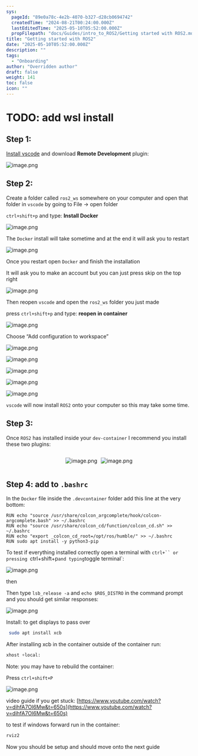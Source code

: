 ```yaml
---
sys:
  pageId: "89e0a78c-4e2b-4070-b327-d28cb0694742"
  createdTime: "2024-08-21T00:24:00.000Z"
  lastEditedTime: "2025-05-10T05:52:00.000Z"
  propFilepath: "docs/Guides/intro_to_ROS2/Getting started with ROS2.md"
title: "Getting started with ROS2"
date: "2025-05-10T05:52:00.000Z"
description: ""
tags:
  - "Onboarding"
author: "Overridden author"
draft: false
weight: 141
toc: false
icon: ""
---
```


# TODO: add wsl install

## Step 1:

[Install vscode](https://code.visualstudio.com/download) and download **Remote Development** plugin:

![image.png](https://prod-files-secure.s3.us-west-2.amazonaws.com/d518164a-d88e-44d1-a4ee-3adb3bd8bce0/efb52993-1881-4a40-b95e-6f020334f022/image.png?X-Amz-Algorithm=AWS4-HMAC-SHA256&X-Amz-Content-Sha256=UNSIGNED-PAYLOAD&X-Amz-Credential=ASIAZI2LB4667MLFBXV2%2F20250616%2Fus-west-2%2Fs3%2Faws4_request&X-Amz-Date=20250616T181238Z&X-Amz-Expires=3600&X-Amz-Security-Token=IQoJb3JpZ2luX2VjEHoaCXVzLXdlc3QtMiJIMEYCIQCOsLYbhvS9lHazhPTXjY4RA%2FEmmSGSAwQ4MLD3KS9ZXwIhAMS4ZhjSpcyIes1YapoA6XvGDv4wDxdrDpdgipaokPEUKv8DCGMQABoMNjM3NDIzMTgzODA1IgxLY1GWPLvMB8lRvwIq3AMXzxPII9ZUVfwvrDKMr9eO6ePeRCxAW85DSXlLmOEJoTJSfwEJaQN%2FOXQQDk7LtZzzZ8w4N7eBsrrRk%2BiLSf5ybyoZaIzt%2BVd3t6lnQclOzKqldaJ067RqfR4ceQYHEBOWxiu9CL2Y7483FWA%2FKcEK10ZUIutrGfGcsSj0a0Soyi38IdfAR5kI7%2Fo1XmGYPBlLz6TME5nXkOTCQNv6YIoekpBrTVSdxENVyGYbaELmrWQpHlcvOug6t6MUkvVGkb%2BlszvRX65%2BN9eXHJna0FhCVeydpXntKo0uECgwDNvWMTm1nAQ8qn7wmkkfnZ%2B0rpWMlFpnoJ%2FnCFJtwvTLPbY6d8vzEGPgGqZWQoo7PlkaUHaf5GHssTkrZGa7j4DTvNi8YAmvSydftiU1%2FBYfmfYOyGRVzTl%2F9EEmNFitTRpPHDtL7Q2CAaKk%2Bv2fqVg6H%2F67NN4p0tGhOumkwvbDumUE2o2ajyjgbh7%2FC5XSvzmv30gNInmCVFrCXa%2F0VPi8kHFfggrIK96iB4adSmSy4YWiWed3E4to2hn2pGFPjchECOcEI0ak7SXyrECq6rJJin8IV1bC9hoMvJVq4WzGN%2BpXfU9MdzsCFdfLGq1Us4ijrZDmn3eAdYKMPh8z3zDFr8HCBjqkAbb%2BRlCtBENDPYQlXg%2BelaS1xU%2FTPgYNELO3tcxQ%2F43H5XcWn1MD6yWnVyGJf91woGB4YjSnkxyiBogWt%2FrXQwsjyJSsa9ZiZUA9Gp8xlpe7f2r7lROuCBmyDHEipv8XGiSVUQQi7tIPOItjDEYE7FD0HithZbgGxfUNKgvgRq7U9QXYsM%2FwpMEM93AbIx3CHXgPmYmX4DG0ssRXv8EPl4EaKKay&X-Amz-Signature=205982517c8426709985a4d93d1464b3165dbea14221358b97b5fd05877ce362&X-Amz-SignedHeaders=host&x-amz-checksum-mode=ENABLED&x-id=GetObject)

## Step 2:

Create a folder called `ros2_ws` somewhere on your computer and open that folder in `vscode` by going to File → open folder 

`ctrl+shift+p` and type: **Install Docker**

![image.png](https://prod-files-secure.s3.us-west-2.amazonaws.com/d518164a-d88e-44d1-a4ee-3adb3bd8bce0/2269dc0e-1cd5-47ff-bceb-c04ad9b2eab0/image.png?X-Amz-Algorithm=AWS4-HMAC-SHA256&X-Amz-Content-Sha256=UNSIGNED-PAYLOAD&X-Amz-Credential=ASIAZI2LB4667MLFBXV2%2F20250616%2Fus-west-2%2Fs3%2Faws4_request&X-Amz-Date=20250616T181238Z&X-Amz-Expires=3600&X-Amz-Security-Token=IQoJb3JpZ2luX2VjEHoaCXVzLXdlc3QtMiJIMEYCIQCOsLYbhvS9lHazhPTXjY4RA%2FEmmSGSAwQ4MLD3KS9ZXwIhAMS4ZhjSpcyIes1YapoA6XvGDv4wDxdrDpdgipaokPEUKv8DCGMQABoMNjM3NDIzMTgzODA1IgxLY1GWPLvMB8lRvwIq3AMXzxPII9ZUVfwvrDKMr9eO6ePeRCxAW85DSXlLmOEJoTJSfwEJaQN%2FOXQQDk7LtZzzZ8w4N7eBsrrRk%2BiLSf5ybyoZaIzt%2BVd3t6lnQclOzKqldaJ067RqfR4ceQYHEBOWxiu9CL2Y7483FWA%2FKcEK10ZUIutrGfGcsSj0a0Soyi38IdfAR5kI7%2Fo1XmGYPBlLz6TME5nXkOTCQNv6YIoekpBrTVSdxENVyGYbaELmrWQpHlcvOug6t6MUkvVGkb%2BlszvRX65%2BN9eXHJna0FhCVeydpXntKo0uECgwDNvWMTm1nAQ8qn7wmkkfnZ%2B0rpWMlFpnoJ%2FnCFJtwvTLPbY6d8vzEGPgGqZWQoo7PlkaUHaf5GHssTkrZGa7j4DTvNi8YAmvSydftiU1%2FBYfmfYOyGRVzTl%2F9EEmNFitTRpPHDtL7Q2CAaKk%2Bv2fqVg6H%2F67NN4p0tGhOumkwvbDumUE2o2ajyjgbh7%2FC5XSvzmv30gNInmCVFrCXa%2F0VPi8kHFfggrIK96iB4adSmSy4YWiWed3E4to2hn2pGFPjchECOcEI0ak7SXyrECq6rJJin8IV1bC9hoMvJVq4WzGN%2BpXfU9MdzsCFdfLGq1Us4ijrZDmn3eAdYKMPh8z3zDFr8HCBjqkAbb%2BRlCtBENDPYQlXg%2BelaS1xU%2FTPgYNELO3tcxQ%2F43H5XcWn1MD6yWnVyGJf91woGB4YjSnkxyiBogWt%2FrXQwsjyJSsa9ZiZUA9Gp8xlpe7f2r7lROuCBmyDHEipv8XGiSVUQQi7tIPOItjDEYE7FD0HithZbgGxfUNKgvgRq7U9QXYsM%2FwpMEM93AbIx3CHXgPmYmX4DG0ssRXv8EPl4EaKKay&X-Amz-Signature=ae66c4c443139db562945559fb1a9a870bb38e7a97f8215c9fe604288959b824&X-Amz-SignedHeaders=host&x-amz-checksum-mode=ENABLED&x-id=GetObject)

The `Docker` install will take sometime and at the end it will ask you to restart

![image.png](https://prod-files-secure.s3.us-west-2.amazonaws.com/d518164a-d88e-44d1-a4ee-3adb3bd8bce0/ed233f78-be33-4b1f-b89c-9c346c0e961e/image.png?X-Amz-Algorithm=AWS4-HMAC-SHA256&X-Amz-Content-Sha256=UNSIGNED-PAYLOAD&X-Amz-Credential=ASIAZI2LB4667MLFBXV2%2F20250616%2Fus-west-2%2Fs3%2Faws4_request&X-Amz-Date=20250616T181238Z&X-Amz-Expires=3600&X-Amz-Security-Token=IQoJb3JpZ2luX2VjEHoaCXVzLXdlc3QtMiJIMEYCIQCOsLYbhvS9lHazhPTXjY4RA%2FEmmSGSAwQ4MLD3KS9ZXwIhAMS4ZhjSpcyIes1YapoA6XvGDv4wDxdrDpdgipaokPEUKv8DCGMQABoMNjM3NDIzMTgzODA1IgxLY1GWPLvMB8lRvwIq3AMXzxPII9ZUVfwvrDKMr9eO6ePeRCxAW85DSXlLmOEJoTJSfwEJaQN%2FOXQQDk7LtZzzZ8w4N7eBsrrRk%2BiLSf5ybyoZaIzt%2BVd3t6lnQclOzKqldaJ067RqfR4ceQYHEBOWxiu9CL2Y7483FWA%2FKcEK10ZUIutrGfGcsSj0a0Soyi38IdfAR5kI7%2Fo1XmGYPBlLz6TME5nXkOTCQNv6YIoekpBrTVSdxENVyGYbaELmrWQpHlcvOug6t6MUkvVGkb%2BlszvRX65%2BN9eXHJna0FhCVeydpXntKo0uECgwDNvWMTm1nAQ8qn7wmkkfnZ%2B0rpWMlFpnoJ%2FnCFJtwvTLPbY6d8vzEGPgGqZWQoo7PlkaUHaf5GHssTkrZGa7j4DTvNi8YAmvSydftiU1%2FBYfmfYOyGRVzTl%2F9EEmNFitTRpPHDtL7Q2CAaKk%2Bv2fqVg6H%2F67NN4p0tGhOumkwvbDumUE2o2ajyjgbh7%2FC5XSvzmv30gNInmCVFrCXa%2F0VPi8kHFfggrIK96iB4adSmSy4YWiWed3E4to2hn2pGFPjchECOcEI0ak7SXyrECq6rJJin8IV1bC9hoMvJVq4WzGN%2BpXfU9MdzsCFdfLGq1Us4ijrZDmn3eAdYKMPh8z3zDFr8HCBjqkAbb%2BRlCtBENDPYQlXg%2BelaS1xU%2FTPgYNELO3tcxQ%2F43H5XcWn1MD6yWnVyGJf91woGB4YjSnkxyiBogWt%2FrXQwsjyJSsa9ZiZUA9Gp8xlpe7f2r7lROuCBmyDHEipv8XGiSVUQQi7tIPOItjDEYE7FD0HithZbgGxfUNKgvgRq7U9QXYsM%2FwpMEM93AbIx3CHXgPmYmX4DG0ssRXv8EPl4EaKKay&X-Amz-Signature=1f681ed4c736272e7cf3219dc0f183fa91f7a91613adcd7f33ec99649c8ee04e&X-Amz-SignedHeaders=host&x-amz-checksum-mode=ENABLED&x-id=GetObject)

Once you restart open `Docker` and finish the installation

It will ask you to make an account but you can just press skip on the top right

![image.png](https://prod-files-secure.s3.us-west-2.amazonaws.com/d518164a-d88e-44d1-a4ee-3adb3bd8bce0/21010ad9-1659-4fd9-9f59-9932a09b2a3d/image.png?X-Amz-Algorithm=AWS4-HMAC-SHA256&X-Amz-Content-Sha256=UNSIGNED-PAYLOAD&X-Amz-Credential=ASIAZI2LB4667MLFBXV2%2F20250616%2Fus-west-2%2Fs3%2Faws4_request&X-Amz-Date=20250616T181238Z&X-Amz-Expires=3600&X-Amz-Security-Token=IQoJb3JpZ2luX2VjEHoaCXVzLXdlc3QtMiJIMEYCIQCOsLYbhvS9lHazhPTXjY4RA%2FEmmSGSAwQ4MLD3KS9ZXwIhAMS4ZhjSpcyIes1YapoA6XvGDv4wDxdrDpdgipaokPEUKv8DCGMQABoMNjM3NDIzMTgzODA1IgxLY1GWPLvMB8lRvwIq3AMXzxPII9ZUVfwvrDKMr9eO6ePeRCxAW85DSXlLmOEJoTJSfwEJaQN%2FOXQQDk7LtZzzZ8w4N7eBsrrRk%2BiLSf5ybyoZaIzt%2BVd3t6lnQclOzKqldaJ067RqfR4ceQYHEBOWxiu9CL2Y7483FWA%2FKcEK10ZUIutrGfGcsSj0a0Soyi38IdfAR5kI7%2Fo1XmGYPBlLz6TME5nXkOTCQNv6YIoekpBrTVSdxENVyGYbaELmrWQpHlcvOug6t6MUkvVGkb%2BlszvRX65%2BN9eXHJna0FhCVeydpXntKo0uECgwDNvWMTm1nAQ8qn7wmkkfnZ%2B0rpWMlFpnoJ%2FnCFJtwvTLPbY6d8vzEGPgGqZWQoo7PlkaUHaf5GHssTkrZGa7j4DTvNi8YAmvSydftiU1%2FBYfmfYOyGRVzTl%2F9EEmNFitTRpPHDtL7Q2CAaKk%2Bv2fqVg6H%2F67NN4p0tGhOumkwvbDumUE2o2ajyjgbh7%2FC5XSvzmv30gNInmCVFrCXa%2F0VPi8kHFfggrIK96iB4adSmSy4YWiWed3E4to2hn2pGFPjchECOcEI0ak7SXyrECq6rJJin8IV1bC9hoMvJVq4WzGN%2BpXfU9MdzsCFdfLGq1Us4ijrZDmn3eAdYKMPh8z3zDFr8HCBjqkAbb%2BRlCtBENDPYQlXg%2BelaS1xU%2FTPgYNELO3tcxQ%2F43H5XcWn1MD6yWnVyGJf91woGB4YjSnkxyiBogWt%2FrXQwsjyJSsa9ZiZUA9Gp8xlpe7f2r7lROuCBmyDHEipv8XGiSVUQQi7tIPOItjDEYE7FD0HithZbgGxfUNKgvgRq7U9QXYsM%2FwpMEM93AbIx3CHXgPmYmX4DG0ssRXv8EPl4EaKKay&X-Amz-Signature=a787cbfe364135cd2214cb51a4f58e5c96d503cd4bd47b64ff92251906a8b4f6&X-Amz-SignedHeaders=host&x-amz-checksum-mode=ENABLED&x-id=GetObject)

Then reopen `vscode` and open the `ros2_ws` folder you just made

press `ctrl+shift+p` and type: **reopen in container**

![image.png](https://prod-files-secure.s3.us-west-2.amazonaws.com/d518164a-d88e-44d1-a4ee-3adb3bd8bce0/4e93b8c2-41ad-488c-8095-c74205196118/image.png?X-Amz-Algorithm=AWS4-HMAC-SHA256&X-Amz-Content-Sha256=UNSIGNED-PAYLOAD&X-Amz-Credential=ASIAZI2LB4667MLFBXV2%2F20250616%2Fus-west-2%2Fs3%2Faws4_request&X-Amz-Date=20250616T181238Z&X-Amz-Expires=3600&X-Amz-Security-Token=IQoJb3JpZ2luX2VjEHoaCXVzLXdlc3QtMiJIMEYCIQCOsLYbhvS9lHazhPTXjY4RA%2FEmmSGSAwQ4MLD3KS9ZXwIhAMS4ZhjSpcyIes1YapoA6XvGDv4wDxdrDpdgipaokPEUKv8DCGMQABoMNjM3NDIzMTgzODA1IgxLY1GWPLvMB8lRvwIq3AMXzxPII9ZUVfwvrDKMr9eO6ePeRCxAW85DSXlLmOEJoTJSfwEJaQN%2FOXQQDk7LtZzzZ8w4N7eBsrrRk%2BiLSf5ybyoZaIzt%2BVd3t6lnQclOzKqldaJ067RqfR4ceQYHEBOWxiu9CL2Y7483FWA%2FKcEK10ZUIutrGfGcsSj0a0Soyi38IdfAR5kI7%2Fo1XmGYPBlLz6TME5nXkOTCQNv6YIoekpBrTVSdxENVyGYbaELmrWQpHlcvOug6t6MUkvVGkb%2BlszvRX65%2BN9eXHJna0FhCVeydpXntKo0uECgwDNvWMTm1nAQ8qn7wmkkfnZ%2B0rpWMlFpnoJ%2FnCFJtwvTLPbY6d8vzEGPgGqZWQoo7PlkaUHaf5GHssTkrZGa7j4DTvNi8YAmvSydftiU1%2FBYfmfYOyGRVzTl%2F9EEmNFitTRpPHDtL7Q2CAaKk%2Bv2fqVg6H%2F67NN4p0tGhOumkwvbDumUE2o2ajyjgbh7%2FC5XSvzmv30gNInmCVFrCXa%2F0VPi8kHFfggrIK96iB4adSmSy4YWiWed3E4to2hn2pGFPjchECOcEI0ak7SXyrECq6rJJin8IV1bC9hoMvJVq4WzGN%2BpXfU9MdzsCFdfLGq1Us4ijrZDmn3eAdYKMPh8z3zDFr8HCBjqkAbb%2BRlCtBENDPYQlXg%2BelaS1xU%2FTPgYNELO3tcxQ%2F43H5XcWn1MD6yWnVyGJf91woGB4YjSnkxyiBogWt%2FrXQwsjyJSsa9ZiZUA9Gp8xlpe7f2r7lROuCBmyDHEipv8XGiSVUQQi7tIPOItjDEYE7FD0HithZbgGxfUNKgvgRq7U9QXYsM%2FwpMEM93AbIx3CHXgPmYmX4DG0ssRXv8EPl4EaKKay&X-Amz-Signature=c28ff266a74e33879b8d50c9cf9a2b4d957abec198e075da24339d7d492996f3&X-Amz-SignedHeaders=host&x-amz-checksum-mode=ENABLED&x-id=GetObject)

Choose “Add configuration to workspace”

![image.png](https://prod-files-secure.s3.us-west-2.amazonaws.com/d518164a-d88e-44d1-a4ee-3adb3bd8bce0/9560b282-5060-4989-ba37-97e7b2c22476/image.png?X-Amz-Algorithm=AWS4-HMAC-SHA256&X-Amz-Content-Sha256=UNSIGNED-PAYLOAD&X-Amz-Credential=ASIAZI2LB4667MLFBXV2%2F20250616%2Fus-west-2%2Fs3%2Faws4_request&X-Amz-Date=20250616T181238Z&X-Amz-Expires=3600&X-Amz-Security-Token=IQoJb3JpZ2luX2VjEHoaCXVzLXdlc3QtMiJIMEYCIQCOsLYbhvS9lHazhPTXjY4RA%2FEmmSGSAwQ4MLD3KS9ZXwIhAMS4ZhjSpcyIes1YapoA6XvGDv4wDxdrDpdgipaokPEUKv8DCGMQABoMNjM3NDIzMTgzODA1IgxLY1GWPLvMB8lRvwIq3AMXzxPII9ZUVfwvrDKMr9eO6ePeRCxAW85DSXlLmOEJoTJSfwEJaQN%2FOXQQDk7LtZzzZ8w4N7eBsrrRk%2BiLSf5ybyoZaIzt%2BVd3t6lnQclOzKqldaJ067RqfR4ceQYHEBOWxiu9CL2Y7483FWA%2FKcEK10ZUIutrGfGcsSj0a0Soyi38IdfAR5kI7%2Fo1XmGYPBlLz6TME5nXkOTCQNv6YIoekpBrTVSdxENVyGYbaELmrWQpHlcvOug6t6MUkvVGkb%2BlszvRX65%2BN9eXHJna0FhCVeydpXntKo0uECgwDNvWMTm1nAQ8qn7wmkkfnZ%2B0rpWMlFpnoJ%2FnCFJtwvTLPbY6d8vzEGPgGqZWQoo7PlkaUHaf5GHssTkrZGa7j4DTvNi8YAmvSydftiU1%2FBYfmfYOyGRVzTl%2F9EEmNFitTRpPHDtL7Q2CAaKk%2Bv2fqVg6H%2F67NN4p0tGhOumkwvbDumUE2o2ajyjgbh7%2FC5XSvzmv30gNInmCVFrCXa%2F0VPi8kHFfggrIK96iB4adSmSy4YWiWed3E4to2hn2pGFPjchECOcEI0ak7SXyrECq6rJJin8IV1bC9hoMvJVq4WzGN%2BpXfU9MdzsCFdfLGq1Us4ijrZDmn3eAdYKMPh8z3zDFr8HCBjqkAbb%2BRlCtBENDPYQlXg%2BelaS1xU%2FTPgYNELO3tcxQ%2F43H5XcWn1MD6yWnVyGJf91woGB4YjSnkxyiBogWt%2FrXQwsjyJSsa9ZiZUA9Gp8xlpe7f2r7lROuCBmyDHEipv8XGiSVUQQi7tIPOItjDEYE7FD0HithZbgGxfUNKgvgRq7U9QXYsM%2FwpMEM93AbIx3CHXgPmYmX4DG0ssRXv8EPl4EaKKay&X-Amz-Signature=2806e93565080ff7e585191a626e6113d30f2e2ea88d73e695468d6c891f4642&X-Amz-SignedHeaders=host&x-amz-checksum-mode=ENABLED&x-id=GetObject)

![image.png](https://prod-files-secure.s3.us-west-2.amazonaws.com/d518164a-d88e-44d1-a4ee-3adb3bd8bce0/2ee63f81-886b-48e8-a553-dc6e5eac99e4/image.png?X-Amz-Algorithm=AWS4-HMAC-SHA256&X-Amz-Content-Sha256=UNSIGNED-PAYLOAD&X-Amz-Credential=ASIAZI2LB4667MLFBXV2%2F20250616%2Fus-west-2%2Fs3%2Faws4_request&X-Amz-Date=20250616T181238Z&X-Amz-Expires=3600&X-Amz-Security-Token=IQoJb3JpZ2luX2VjEHoaCXVzLXdlc3QtMiJIMEYCIQCOsLYbhvS9lHazhPTXjY4RA%2FEmmSGSAwQ4MLD3KS9ZXwIhAMS4ZhjSpcyIes1YapoA6XvGDv4wDxdrDpdgipaokPEUKv8DCGMQABoMNjM3NDIzMTgzODA1IgxLY1GWPLvMB8lRvwIq3AMXzxPII9ZUVfwvrDKMr9eO6ePeRCxAW85DSXlLmOEJoTJSfwEJaQN%2FOXQQDk7LtZzzZ8w4N7eBsrrRk%2BiLSf5ybyoZaIzt%2BVd3t6lnQclOzKqldaJ067RqfR4ceQYHEBOWxiu9CL2Y7483FWA%2FKcEK10ZUIutrGfGcsSj0a0Soyi38IdfAR5kI7%2Fo1XmGYPBlLz6TME5nXkOTCQNv6YIoekpBrTVSdxENVyGYbaELmrWQpHlcvOug6t6MUkvVGkb%2BlszvRX65%2BN9eXHJna0FhCVeydpXntKo0uECgwDNvWMTm1nAQ8qn7wmkkfnZ%2B0rpWMlFpnoJ%2FnCFJtwvTLPbY6d8vzEGPgGqZWQoo7PlkaUHaf5GHssTkrZGa7j4DTvNi8YAmvSydftiU1%2FBYfmfYOyGRVzTl%2F9EEmNFitTRpPHDtL7Q2CAaKk%2Bv2fqVg6H%2F67NN4p0tGhOumkwvbDumUE2o2ajyjgbh7%2FC5XSvzmv30gNInmCVFrCXa%2F0VPi8kHFfggrIK96iB4adSmSy4YWiWed3E4to2hn2pGFPjchECOcEI0ak7SXyrECq6rJJin8IV1bC9hoMvJVq4WzGN%2BpXfU9MdzsCFdfLGq1Us4ijrZDmn3eAdYKMPh8z3zDFr8HCBjqkAbb%2BRlCtBENDPYQlXg%2BelaS1xU%2FTPgYNELO3tcxQ%2F43H5XcWn1MD6yWnVyGJf91woGB4YjSnkxyiBogWt%2FrXQwsjyJSsa9ZiZUA9Gp8xlpe7f2r7lROuCBmyDHEipv8XGiSVUQQi7tIPOItjDEYE7FD0HithZbgGxfUNKgvgRq7U9QXYsM%2FwpMEM93AbIx3CHXgPmYmX4DG0ssRXv8EPl4EaKKay&X-Amz-Signature=778b822e4bb79147690ae096e6bc826fc5a6d1fb9842bcb3ab262fa2a0a65a7d&X-Amz-SignedHeaders=host&x-amz-checksum-mode=ENABLED&x-id=GetObject)

![image.png](https://prod-files-secure.s3.us-west-2.amazonaws.com/d518164a-d88e-44d1-a4ee-3adb3bd8bce0/ae1580b2-b048-407e-aed9-b584224a7a04/image.png?X-Amz-Algorithm=AWS4-HMAC-SHA256&X-Amz-Content-Sha256=UNSIGNED-PAYLOAD&X-Amz-Credential=ASIAZI2LB4667MLFBXV2%2F20250616%2Fus-west-2%2Fs3%2Faws4_request&X-Amz-Date=20250616T181238Z&X-Amz-Expires=3600&X-Amz-Security-Token=IQoJb3JpZ2luX2VjEHoaCXVzLXdlc3QtMiJIMEYCIQCOsLYbhvS9lHazhPTXjY4RA%2FEmmSGSAwQ4MLD3KS9ZXwIhAMS4ZhjSpcyIes1YapoA6XvGDv4wDxdrDpdgipaokPEUKv8DCGMQABoMNjM3NDIzMTgzODA1IgxLY1GWPLvMB8lRvwIq3AMXzxPII9ZUVfwvrDKMr9eO6ePeRCxAW85DSXlLmOEJoTJSfwEJaQN%2FOXQQDk7LtZzzZ8w4N7eBsrrRk%2BiLSf5ybyoZaIzt%2BVd3t6lnQclOzKqldaJ067RqfR4ceQYHEBOWxiu9CL2Y7483FWA%2FKcEK10ZUIutrGfGcsSj0a0Soyi38IdfAR5kI7%2Fo1XmGYPBlLz6TME5nXkOTCQNv6YIoekpBrTVSdxENVyGYbaELmrWQpHlcvOug6t6MUkvVGkb%2BlszvRX65%2BN9eXHJna0FhCVeydpXntKo0uECgwDNvWMTm1nAQ8qn7wmkkfnZ%2B0rpWMlFpnoJ%2FnCFJtwvTLPbY6d8vzEGPgGqZWQoo7PlkaUHaf5GHssTkrZGa7j4DTvNi8YAmvSydftiU1%2FBYfmfYOyGRVzTl%2F9EEmNFitTRpPHDtL7Q2CAaKk%2Bv2fqVg6H%2F67NN4p0tGhOumkwvbDumUE2o2ajyjgbh7%2FC5XSvzmv30gNInmCVFrCXa%2F0VPi8kHFfggrIK96iB4adSmSy4YWiWed3E4to2hn2pGFPjchECOcEI0ak7SXyrECq6rJJin8IV1bC9hoMvJVq4WzGN%2BpXfU9MdzsCFdfLGq1Us4ijrZDmn3eAdYKMPh8z3zDFr8HCBjqkAbb%2BRlCtBENDPYQlXg%2BelaS1xU%2FTPgYNELO3tcxQ%2F43H5XcWn1MD6yWnVyGJf91woGB4YjSnkxyiBogWt%2FrXQwsjyJSsa9ZiZUA9Gp8xlpe7f2r7lROuCBmyDHEipv8XGiSVUQQi7tIPOItjDEYE7FD0HithZbgGxfUNKgvgRq7U9QXYsM%2FwpMEM93AbIx3CHXgPmYmX4DG0ssRXv8EPl4EaKKay&X-Amz-Signature=940765f7ec251a6a11be08153ae493ba93d6ead1fec1e2fefabeb7d96d270b40&X-Amz-SignedHeaders=host&x-amz-checksum-mode=ENABLED&x-id=GetObject)

![image.png](https://prod-files-secure.s3.us-west-2.amazonaws.com/d518164a-d88e-44d1-a4ee-3adb3bd8bce0/53255b28-f75e-430f-b9e3-c0ac8577e42b/image.png?X-Amz-Algorithm=AWS4-HMAC-SHA256&X-Amz-Content-Sha256=UNSIGNED-PAYLOAD&X-Amz-Credential=ASIAZI2LB4667MLFBXV2%2F20250616%2Fus-west-2%2Fs3%2Faws4_request&X-Amz-Date=20250616T181238Z&X-Amz-Expires=3600&X-Amz-Security-Token=IQoJb3JpZ2luX2VjEHoaCXVzLXdlc3QtMiJIMEYCIQCOsLYbhvS9lHazhPTXjY4RA%2FEmmSGSAwQ4MLD3KS9ZXwIhAMS4ZhjSpcyIes1YapoA6XvGDv4wDxdrDpdgipaokPEUKv8DCGMQABoMNjM3NDIzMTgzODA1IgxLY1GWPLvMB8lRvwIq3AMXzxPII9ZUVfwvrDKMr9eO6ePeRCxAW85DSXlLmOEJoTJSfwEJaQN%2FOXQQDk7LtZzzZ8w4N7eBsrrRk%2BiLSf5ybyoZaIzt%2BVd3t6lnQclOzKqldaJ067RqfR4ceQYHEBOWxiu9CL2Y7483FWA%2FKcEK10ZUIutrGfGcsSj0a0Soyi38IdfAR5kI7%2Fo1XmGYPBlLz6TME5nXkOTCQNv6YIoekpBrTVSdxENVyGYbaELmrWQpHlcvOug6t6MUkvVGkb%2BlszvRX65%2BN9eXHJna0FhCVeydpXntKo0uECgwDNvWMTm1nAQ8qn7wmkkfnZ%2B0rpWMlFpnoJ%2FnCFJtwvTLPbY6d8vzEGPgGqZWQoo7PlkaUHaf5GHssTkrZGa7j4DTvNi8YAmvSydftiU1%2FBYfmfYOyGRVzTl%2F9EEmNFitTRpPHDtL7Q2CAaKk%2Bv2fqVg6H%2F67NN4p0tGhOumkwvbDumUE2o2ajyjgbh7%2FC5XSvzmv30gNInmCVFrCXa%2F0VPi8kHFfggrIK96iB4adSmSy4YWiWed3E4to2hn2pGFPjchECOcEI0ak7SXyrECq6rJJin8IV1bC9hoMvJVq4WzGN%2BpXfU9MdzsCFdfLGq1Us4ijrZDmn3eAdYKMPh8z3zDFr8HCBjqkAbb%2BRlCtBENDPYQlXg%2BelaS1xU%2FTPgYNELO3tcxQ%2F43H5XcWn1MD6yWnVyGJf91woGB4YjSnkxyiBogWt%2FrXQwsjyJSsa9ZiZUA9Gp8xlpe7f2r7lROuCBmyDHEipv8XGiSVUQQi7tIPOItjDEYE7FD0HithZbgGxfUNKgvgRq7U9QXYsM%2FwpMEM93AbIx3CHXgPmYmX4DG0ssRXv8EPl4EaKKay&X-Amz-Signature=2a1cab29a167ef4c633c23d151d3223279dfdeb8136b65acc19fbe8b312c9858&X-Amz-SignedHeaders=host&x-amz-checksum-mode=ENABLED&x-id=GetObject)

![image.png](https://prod-files-secure.s3.us-west-2.amazonaws.com/d518164a-d88e-44d1-a4ee-3adb3bd8bce0/7c562767-5af9-4ffb-97d1-327bcdf4ee00/image.png?X-Amz-Algorithm=AWS4-HMAC-SHA256&X-Amz-Content-Sha256=UNSIGNED-PAYLOAD&X-Amz-Credential=ASIAZI2LB4667MLFBXV2%2F20250616%2Fus-west-2%2Fs3%2Faws4_request&X-Amz-Date=20250616T181238Z&X-Amz-Expires=3600&X-Amz-Security-Token=IQoJb3JpZ2luX2VjEHoaCXVzLXdlc3QtMiJIMEYCIQCOsLYbhvS9lHazhPTXjY4RA%2FEmmSGSAwQ4MLD3KS9ZXwIhAMS4ZhjSpcyIes1YapoA6XvGDv4wDxdrDpdgipaokPEUKv8DCGMQABoMNjM3NDIzMTgzODA1IgxLY1GWPLvMB8lRvwIq3AMXzxPII9ZUVfwvrDKMr9eO6ePeRCxAW85DSXlLmOEJoTJSfwEJaQN%2FOXQQDk7LtZzzZ8w4N7eBsrrRk%2BiLSf5ybyoZaIzt%2BVd3t6lnQclOzKqldaJ067RqfR4ceQYHEBOWxiu9CL2Y7483FWA%2FKcEK10ZUIutrGfGcsSj0a0Soyi38IdfAR5kI7%2Fo1XmGYPBlLz6TME5nXkOTCQNv6YIoekpBrTVSdxENVyGYbaELmrWQpHlcvOug6t6MUkvVGkb%2BlszvRX65%2BN9eXHJna0FhCVeydpXntKo0uECgwDNvWMTm1nAQ8qn7wmkkfnZ%2B0rpWMlFpnoJ%2FnCFJtwvTLPbY6d8vzEGPgGqZWQoo7PlkaUHaf5GHssTkrZGa7j4DTvNi8YAmvSydftiU1%2FBYfmfYOyGRVzTl%2F9EEmNFitTRpPHDtL7Q2CAaKk%2Bv2fqVg6H%2F67NN4p0tGhOumkwvbDumUE2o2ajyjgbh7%2FC5XSvzmv30gNInmCVFrCXa%2F0VPi8kHFfggrIK96iB4adSmSy4YWiWed3E4to2hn2pGFPjchECOcEI0ak7SXyrECq6rJJin8IV1bC9hoMvJVq4WzGN%2BpXfU9MdzsCFdfLGq1Us4ijrZDmn3eAdYKMPh8z3zDFr8HCBjqkAbb%2BRlCtBENDPYQlXg%2BelaS1xU%2FTPgYNELO3tcxQ%2F43H5XcWn1MD6yWnVyGJf91woGB4YjSnkxyiBogWt%2FrXQwsjyJSsa9ZiZUA9Gp8xlpe7f2r7lROuCBmyDHEipv8XGiSVUQQi7tIPOItjDEYE7FD0HithZbgGxfUNKgvgRq7U9QXYsM%2FwpMEM93AbIx3CHXgPmYmX4DG0ssRXv8EPl4EaKKay&X-Amz-Signature=7ec176518b95704df34c4f0bdf8381ca6a91f4a6f8afd420a06fe6efe44960f0&X-Amz-SignedHeaders=host&x-amz-checksum-mode=ENABLED&x-id=GetObject)

`vscode` will now install `ROS2` onto your computer so this may take some time.

## Step 3:

Once `ROS2` has installed inside your `dev-container` I recommend you install these two plugins:

<div style="display: flex;flex-direction: row; column-gap:10px; max-width: 630px;justify-content: center;">
<div>

![image.png](https://prod-files-secure.s3.us-west-2.amazonaws.com/d518164a-d88e-44d1-a4ee-3adb3bd8bce0/3fc3d550-5a54-4ba1-ba6b-faa01cdb7369/image.png?X-Amz-Algorithm=AWS4-HMAC-SHA256&X-Amz-Content-Sha256=UNSIGNED-PAYLOAD&X-Amz-Credential=ASIAZI2LB466QVIN7OP7%2F20250616%2Fus-west-2%2Fs3%2Faws4_request&X-Amz-Date=20250616T181241Z&X-Amz-Expires=3600&X-Amz-Security-Token=IQoJb3JpZ2luX2VjEHoaCXVzLXdlc3QtMiJGMEQCIF4pxlZoFfNhfnzRZyvrlpZcyViT6Bl8oq5hLixZ8cjLAiADn%2FUQm7%2FrttcIMN6495eVLoVxecnKN2S7dYJhLGh7fir%2FAwhjEAAaDDYzNzQyMzE4MzgwNSIMuZBmMnuHoWJlm23GKtwDzP0mjijNGvC0pVPZ56FvVculDNJ%2BxGjcsIVUYZk6YSDgsRt1qvtk4d8h0ydRhFEJEJKUQBXyV6QLfRfJRcOBHtxCk5brnr1vBIKLhwlwXUFfjlTyw%2BP4JFbplSmVOYHV2cz0DH7Dlt50ArbJqj9WP7jIiI7ZAUbMlioI%2BwE%2FuyUEZqdg7Jo2p0Eh2HgdhgXq2rPYYJKb7GsBdEauNMXQcSXyzcn1MUybDgAsHA1p5OAzmc8YinVgRR8QDf2QHeSpTahSfczH9M45MfQp832MGGQjt9x8IvmtqWyk68NEYuS%2BTU12eb5bxfODMPhI5BMYy3rbmnQrGCku%2BzW3of19xDGlMEDe3itKoLNQvZQPa1p1FB4Zp3%2BM9ECrjFvlBWzHakth%2FRZq8OwrTlWKf%2FTXpaG8OncA1XcAlc8sy%2BzwXBljnDoimyVdaU4cVjTURzgE9522%2Bn%2BSvXG1aEts8EfwV6iwFsWaFiFEnKT5%2BfTeY5mKdeUJxpvliiDBfQR2vEmeVltXSaG%2BMw0S3tvZ0IzJCG0KJXSXLY11sLtEszgq3qsEbjH%2Fq%2BSoy4PyIdjyvbKgbnwGJbCQWgo5nDi2%2FwHizyHRJMO0CQGQM5XQ15BPWbUmpSHvl1EFx4aevLwwya%2FBwgY6pgEmB6kh1Lq%2FmtotF7d%2BRGzT8VwKoO4rmO0KY4%2B1YRhZpikAeF%2B2JxfuO%2FBeZEGv4HwjBZUgg6iC78eMFNSRohGDkz6EAuqM5a4TK3BCZPkXgSa5jRor60QbAt7hE9FV564c%2FU%2BqxX9p6KVJT6qFzG%2F5XR2XutyDjd2%2FGk3Y%2Fa%2BnlBxHWxMtFtGpKMkRDdyM8FvlP1QEpelN4dkQZYEiZzEvviCByCxh&X-Amz-Signature=67b448cfc5ac2d5967d9d8c62dcff8a3ef98eb78cbacaf9ce96006bd42855bd1&X-Amz-SignedHeaders=host&x-amz-checksum-mode=ENABLED&x-id=GetObject)

</div>
<div>

![image.png](https://prod-files-secure.s3.us-west-2.amazonaws.com/d518164a-d88e-44d1-a4ee-3adb3bd8bce0/d994cc66-13c2-4093-a5a3-f84cf4601a82/image.png?X-Amz-Algorithm=AWS4-HMAC-SHA256&X-Amz-Content-Sha256=UNSIGNED-PAYLOAD&X-Amz-Credential=ASIAZI2LB466XC7ET66Y%2F20250616%2Fus-west-2%2Fs3%2Faws4_request&X-Amz-Date=20250616T181241Z&X-Amz-Expires=3600&X-Amz-Security-Token=IQoJb3JpZ2luX2VjEHoaCXVzLXdlc3QtMiJIMEYCIQCQivmAo3ncuSoRoJ%2BjFThjxahIkoxJwHKPIb0AiUTlTgIhANHP2LwzNTgo5Kkw9TQqizD6SZxt9KTlmyd0ekxWE7aGKv8DCGMQABoMNjM3NDIzMTgzODA1IgzfF2YjwCS4cA95wTkq3APMhtN7ozOJaeKTZWbs%2BAzRFaTjxbbgDmD9a4cmtM916LgR%2B7iNuZB3osGNK3Hn8%2B%2BnQs3e3e4NYkA3jQNIL3INWEfUdxDK3iv2gVC6w1vMYsk9vOuyzvn3bcyAB%2Bz52uMSu3nFlHv8aHth45s6JfaBUjo2XU16DdXT%2BbEM3X8ie2%2B%2BxLhvP7Z6LzPtO0Lykdfvn3Q3GiMdNnEHs7KSgCr5djk1UkuBhssX0JCKn8FSC7JoIw4uMr2Hebr8cRTJ%2FeLjJpnC%2Bp4Hj4AyafeQTwv9ipXKljJlF61UTaAq8veiGCVkCaxAZkaH7kEFu%2BDOFL7Cq0It2BClwNeMNEz7K6lLOylbxwUza%2B%2BGi2JHHrOzciiFtQUGjuw68Or%2FKIm54%2BjuEICb42gv83EJkbMdYWViOIV7dmYrw1mOxl%2FrqUspGuWAGdxlihL36pjzKi4qJRSWZsNzXKc%2B11HFyJl%2B653Mjsi%2FR%2FJGx%2Fa7qIk%2FOEAAaCnh0tR3JQGkKqtKyi6FNQ35bAdyLpbpdJnBJptns%2Fc2luI0bFsnSoxqhome2NdLt7K96WXwHs6URkZ4J2NPvnpRO9bHjXPYzaQ44t5rHz6eG70d%2B%2BHRDREYJctVN3UNmAw5Bs1hToyaifzOzDDkr8HCBjqkARngj9x4LIFsxqlKg3udz4eENk2znWbLHbGI2eYprQ%2BUrR47hWB81qxKrff%2BtQQ48kwmG0A9Gxp%2FNE14rOVhofE3rFDcTYV%2Fa%2Bir1xSVfnsJQnfdnQYu28utB6W0k744gvQneLE3lnfa7ovb1bmnmoxQ7DxDfBeQszDzlGIVSIafIXr3h0mvAk4ZuwCOUBt641MXbWJARgMBcbL62hZel4%2FVl6TV&X-Amz-Signature=dcb62aa1fb30b98fdf920eed00f6cf2caa285a409336c09a033d16fdd803148d&X-Amz-SignedHeaders=host&x-amz-checksum-mode=ENABLED&x-id=GetObject)

</div>
</div>

## Step 4: add to `.bashrc`

In the `Docker` file inside the `.devcontainer` folder add this line at the very bottom: 

```docker
RUN echo "source /usr/share/colcon_argcomplete/hook/colcon-argcomplete.bash" >> ~/.bashrc
RUN echo "source /usr/share/colcon_cd/function/colcon_cd.sh" >> ~/.bashrc
RUN echo "export _colcon_cd_root=/opt/ros/humble/" >> ~/.bashrc
RUN sudo apt install -y python3-pip 
```

To test if everything installed correctly open a terminal with `ctrl+`` or pressing `ctrl+shift+p` and typing `toggle terminal`:

![image.png](https://prod-files-secure.s3.us-west-2.amazonaws.com/d518164a-d88e-44d1-a4ee-3adb3bd8bce0/6a4943d8-b04e-4c02-9a58-775f3384d1a5/image.png?X-Amz-Algorithm=AWS4-HMAC-SHA256&X-Amz-Content-Sha256=UNSIGNED-PAYLOAD&X-Amz-Credential=ASIAZI2LB4667MLFBXV2%2F20250616%2Fus-west-2%2Fs3%2Faws4_request&X-Amz-Date=20250616T181238Z&X-Amz-Expires=3600&X-Amz-Security-Token=IQoJb3JpZ2luX2VjEHoaCXVzLXdlc3QtMiJIMEYCIQCOsLYbhvS9lHazhPTXjY4RA%2FEmmSGSAwQ4MLD3KS9ZXwIhAMS4ZhjSpcyIes1YapoA6XvGDv4wDxdrDpdgipaokPEUKv8DCGMQABoMNjM3NDIzMTgzODA1IgxLY1GWPLvMB8lRvwIq3AMXzxPII9ZUVfwvrDKMr9eO6ePeRCxAW85DSXlLmOEJoTJSfwEJaQN%2FOXQQDk7LtZzzZ8w4N7eBsrrRk%2BiLSf5ybyoZaIzt%2BVd3t6lnQclOzKqldaJ067RqfR4ceQYHEBOWxiu9CL2Y7483FWA%2FKcEK10ZUIutrGfGcsSj0a0Soyi38IdfAR5kI7%2Fo1XmGYPBlLz6TME5nXkOTCQNv6YIoekpBrTVSdxENVyGYbaELmrWQpHlcvOug6t6MUkvVGkb%2BlszvRX65%2BN9eXHJna0FhCVeydpXntKo0uECgwDNvWMTm1nAQ8qn7wmkkfnZ%2B0rpWMlFpnoJ%2FnCFJtwvTLPbY6d8vzEGPgGqZWQoo7PlkaUHaf5GHssTkrZGa7j4DTvNi8YAmvSydftiU1%2FBYfmfYOyGRVzTl%2F9EEmNFitTRpPHDtL7Q2CAaKk%2Bv2fqVg6H%2F67NN4p0tGhOumkwvbDumUE2o2ajyjgbh7%2FC5XSvzmv30gNInmCVFrCXa%2F0VPi8kHFfggrIK96iB4adSmSy4YWiWed3E4to2hn2pGFPjchECOcEI0ak7SXyrECq6rJJin8IV1bC9hoMvJVq4WzGN%2BpXfU9MdzsCFdfLGq1Us4ijrZDmn3eAdYKMPh8z3zDFr8HCBjqkAbb%2BRlCtBENDPYQlXg%2BelaS1xU%2FTPgYNELO3tcxQ%2F43H5XcWn1MD6yWnVyGJf91woGB4YjSnkxyiBogWt%2FrXQwsjyJSsa9ZiZUA9Gp8xlpe7f2r7lROuCBmyDHEipv8XGiSVUQQi7tIPOItjDEYE7FD0HithZbgGxfUNKgvgRq7U9QXYsM%2FwpMEM93AbIx3CHXgPmYmX4DG0ssRXv8EPl4EaKKay&X-Amz-Signature=b7c60146b2b14b76b74317f5917cbbbdbc2a9c5d453b42423b0bfa4e18465cc6&X-Amz-SignedHeaders=host&x-amz-checksum-mode=ENABLED&x-id=GetObject)

then 

Then type `lsb_release -a` and `echo $ROS_DISTRO` in the command prompt and you should get similar responses:

![image.png](https://prod-files-secure.s3.us-west-2.amazonaws.com/d518164a-d88e-44d1-a4ee-3adb3bd8bce0/3e635dec-a805-4e85-8b9e-d000e5b71a4e/image.png?X-Amz-Algorithm=AWS4-HMAC-SHA256&X-Amz-Content-Sha256=UNSIGNED-PAYLOAD&X-Amz-Credential=ASIAZI2LB4667MLFBXV2%2F20250616%2Fus-west-2%2Fs3%2Faws4_request&X-Amz-Date=20250616T181238Z&X-Amz-Expires=3600&X-Amz-Security-Token=IQoJb3JpZ2luX2VjEHoaCXVzLXdlc3QtMiJIMEYCIQCOsLYbhvS9lHazhPTXjY4RA%2FEmmSGSAwQ4MLD3KS9ZXwIhAMS4ZhjSpcyIes1YapoA6XvGDv4wDxdrDpdgipaokPEUKv8DCGMQABoMNjM3NDIzMTgzODA1IgxLY1GWPLvMB8lRvwIq3AMXzxPII9ZUVfwvrDKMr9eO6ePeRCxAW85DSXlLmOEJoTJSfwEJaQN%2FOXQQDk7LtZzzZ8w4N7eBsrrRk%2BiLSf5ybyoZaIzt%2BVd3t6lnQclOzKqldaJ067RqfR4ceQYHEBOWxiu9CL2Y7483FWA%2FKcEK10ZUIutrGfGcsSj0a0Soyi38IdfAR5kI7%2Fo1XmGYPBlLz6TME5nXkOTCQNv6YIoekpBrTVSdxENVyGYbaELmrWQpHlcvOug6t6MUkvVGkb%2BlszvRX65%2BN9eXHJna0FhCVeydpXntKo0uECgwDNvWMTm1nAQ8qn7wmkkfnZ%2B0rpWMlFpnoJ%2FnCFJtwvTLPbY6d8vzEGPgGqZWQoo7PlkaUHaf5GHssTkrZGa7j4DTvNi8YAmvSydftiU1%2FBYfmfYOyGRVzTl%2F9EEmNFitTRpPHDtL7Q2CAaKk%2Bv2fqVg6H%2F67NN4p0tGhOumkwvbDumUE2o2ajyjgbh7%2FC5XSvzmv30gNInmCVFrCXa%2F0VPi8kHFfggrIK96iB4adSmSy4YWiWed3E4to2hn2pGFPjchECOcEI0ak7SXyrECq6rJJin8IV1bC9hoMvJVq4WzGN%2BpXfU9MdzsCFdfLGq1Us4ijrZDmn3eAdYKMPh8z3zDFr8HCBjqkAbb%2BRlCtBENDPYQlXg%2BelaS1xU%2FTPgYNELO3tcxQ%2F43H5XcWn1MD6yWnVyGJf91woGB4YjSnkxyiBogWt%2FrXQwsjyJSsa9ZiZUA9Gp8xlpe7f2r7lROuCBmyDHEipv8XGiSVUQQi7tIPOItjDEYE7FD0HithZbgGxfUNKgvgRq7U9QXYsM%2FwpMEM93AbIx3CHXgPmYmX4DG0ssRXv8EPl4EaKKay&X-Amz-Signature=02206bae7ffa9d731bfe5e2bdaeb0ee0309e70c9c1cb87b3d1b0ee9c2f3cab69&X-Amz-SignedHeaders=host&x-amz-checksum-mode=ENABLED&x-id=GetObject)

Install:  to get displays to pass over

```bash
 sudo apt install xcb
```

After installing xcb in the container outside of the container run:

```python
xhost +local:
```

Note: you may have to rebuild the container:

Press `ctrl+shift+P`

![image.png](https://prod-files-secure.s3.us-west-2.amazonaws.com/d518164a-d88e-44d1-a4ee-3adb3bd8bce0/6c2be660-2618-4c38-9c26-53554f7a0b7b/image.png?X-Amz-Algorithm=AWS4-HMAC-SHA256&X-Amz-Content-Sha256=UNSIGNED-PAYLOAD&X-Amz-Credential=ASIAZI2LB4667MLFBXV2%2F20250616%2Fus-west-2%2Fs3%2Faws4_request&X-Amz-Date=20250616T181238Z&X-Amz-Expires=3600&X-Amz-Security-Token=IQoJb3JpZ2luX2VjEHoaCXVzLXdlc3QtMiJIMEYCIQCOsLYbhvS9lHazhPTXjY4RA%2FEmmSGSAwQ4MLD3KS9ZXwIhAMS4ZhjSpcyIes1YapoA6XvGDv4wDxdrDpdgipaokPEUKv8DCGMQABoMNjM3NDIzMTgzODA1IgxLY1GWPLvMB8lRvwIq3AMXzxPII9ZUVfwvrDKMr9eO6ePeRCxAW85DSXlLmOEJoTJSfwEJaQN%2FOXQQDk7LtZzzZ8w4N7eBsrrRk%2BiLSf5ybyoZaIzt%2BVd3t6lnQclOzKqldaJ067RqfR4ceQYHEBOWxiu9CL2Y7483FWA%2FKcEK10ZUIutrGfGcsSj0a0Soyi38IdfAR5kI7%2Fo1XmGYPBlLz6TME5nXkOTCQNv6YIoekpBrTVSdxENVyGYbaELmrWQpHlcvOug6t6MUkvVGkb%2BlszvRX65%2BN9eXHJna0FhCVeydpXntKo0uECgwDNvWMTm1nAQ8qn7wmkkfnZ%2B0rpWMlFpnoJ%2FnCFJtwvTLPbY6d8vzEGPgGqZWQoo7PlkaUHaf5GHssTkrZGa7j4DTvNi8YAmvSydftiU1%2FBYfmfYOyGRVzTl%2F9EEmNFitTRpPHDtL7Q2CAaKk%2Bv2fqVg6H%2F67NN4p0tGhOumkwvbDumUE2o2ajyjgbh7%2FC5XSvzmv30gNInmCVFrCXa%2F0VPi8kHFfggrIK96iB4adSmSy4YWiWed3E4to2hn2pGFPjchECOcEI0ak7SXyrECq6rJJin8IV1bC9hoMvJVq4WzGN%2BpXfU9MdzsCFdfLGq1Us4ijrZDmn3eAdYKMPh8z3zDFr8HCBjqkAbb%2BRlCtBENDPYQlXg%2BelaS1xU%2FTPgYNELO3tcxQ%2F43H5XcWn1MD6yWnVyGJf91woGB4YjSnkxyiBogWt%2FrXQwsjyJSsa9ZiZUA9Gp8xlpe7f2r7lROuCBmyDHEipv8XGiSVUQQi7tIPOItjDEYE7FD0HithZbgGxfUNKgvgRq7U9QXYsM%2FwpMEM93AbIx3CHXgPmYmX4DG0ssRXv8EPl4EaKKay&X-Amz-Signature=a3a025f7c985cefb0ae320e7ac2c7ce342f647ca253bb3d1ab716a2a04a5ae06&X-Amz-SignedHeaders=host&x-amz-checksum-mode=ENABLED&x-id=GetObject)

video guide if you get stuck: [https://www.youtube.com/watch?v=dihfA7Ol6Mw&t=650s](https://www.youtube.com/watch?v=dihfA7Ol6Mw&t=650s)

to test if windows forward run in the container:

```bash
rviz2
```

Now you should be setup and should move onto the next guide 
